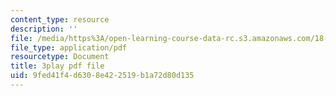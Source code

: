```yaml
---
content_type: resource
description: ''
file: /media/https%3A/open-learning-course-data-rc.s3.amazonaws.com/18-01sc-single-variable-calculus-fall-2010/9fed41f4d6308e422519b1a72d80d135_y_CA5btuoQk.pdf
file_type: application/pdf
resourcetype: Document
title: 3play pdf file
uid: 9fed41f4-d630-8e42-2519-b1a72d80d135
---
```

